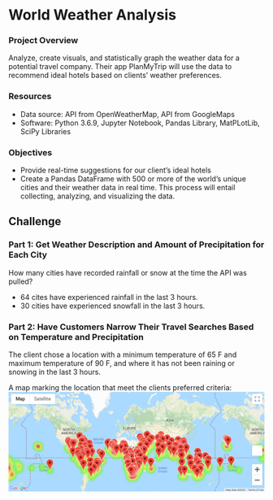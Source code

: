 # World Weather Analysis

### Project Overview
Analyze, create visuals, and statistically graph the weather data for a potential travel company. Their app PlanMyTrip will use the data to recommend ideal hotels based on clients’ weather preferences. 

### Resources
- Data source: API from OpenWeatherMap, API from GoogleMaps
- Software: Python 3.6.9, Jupyter Notebook, Pandas Library, MatPLotLib, SciPy Libraries

### Objectives
- Provide real-time suggestions for our client’s ideal hotels
- Create a Pandas DataFrame with 500 or more of the world’s unique cities and their weather data in real time. This process will entail collecting, analyzing, and visualizing the data.

## Challenge

### Part 1: Get Weather Description and Amount of Precipitation for Each City
How many cities have recorded rainfall or snow at the time the API was pulled?
- 64 cites have experienced rainfall in the last 3 hours.
- 30 cities have experienced snowfall in the last 3 hours.

### Part 2: Have Customers Narrow Their Travel Searches Based on Temperature and Precipitation
The client chose a location with a minimum temperature of 65 F and maximum temperature of 90 F, and where it has not been raining or snowing in the last 3 hours. 

A map marking the location that meet the clients preferred criteria:
![WeatherPy_vacation_map](https://github.com/hillarykrumbholz/World_Weather_Analysis/blob/master/images/WeatherPy_vacation_map.png)

